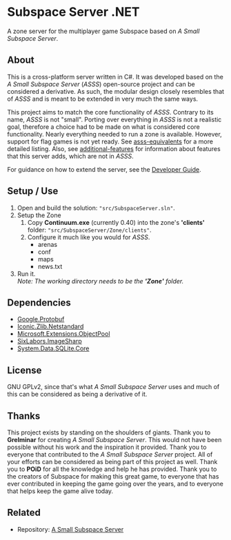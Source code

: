 # Subspace Server .NET
A zone server for the multiplayer game Subspace based on *A Small Subspace Server*.

## About
This is a cross-platform server written in C#.  It was developed based on the *A Small Subspace Server* (*ASSS*) open-source project and can be considered a derivative.  As such, the modular design closely resembles that of *ASSS* and is meant to be extended in very much the same ways. 

This project aims to match the core functionality of *ASSS*. Contrary to its name, *ASSS* is not "small". Porting over everything in *ASSS* is not a realistic goal, therefore a choice had to be made on what is considered core functionality. Nearly everything needed to run a zone is available. However, support for flag games is not yet ready. See [asss-equivalents](./doc/asss-equivalents.md) for a more detailed listing. Also, see [additional-features](./doc/additional-features.md) for information about features that this server adds, which are not in *ASSS*.

For guidance on how to extend the server, see the [Developer Guide](./doc/developer-guide.md).

## Setup / Use
1. Open and build the solution: `"src/SubspaceServer.sln"`.
2. Setup the Zone
   1. Copy **Continuum.exe** (currently 0.40) into the zone's **'clients'** folder: `"src/SubspaceServer/Zone/clients"`.
   2. Configure it much like you would for *ASSS*.
      - arenas
      - conf
      - maps
      - news.txt
3. Run it.  
*Note: The working directory needs to be the **'Zone'** folder.*

## Dependencies
- [Google.Protobuf](https://www.nuget.org/packages/Google.Protobuf)
- [Iconic.Zlib.Netstandard](https://www.nuget.org/packages/Iconic.Zlib.Netstandard)
- [Microsoft.Extensions.ObjectPool](https://www.nuget.org/packages/Microsoft.Extensions.ObjectPool)
- [SixLabors.ImageSharp](https://www.nuget.org/packages/SixLabors.ImageSharp)
- [System.Data.SQLite.Core](https://www.nuget.org/packages/System.Data.SQLite.Core)

## License
GNU GPLv2, since that's what *A Small Subspace Server* uses and much of this can be considered as being a derivative of it.

## Thanks
This project exists by standing on the shoulders of giants. Thank you to **Grelminar** for creating *A Small Subspace Server*. This would not have been possible without his work and the inspiration it provided. Thank you to everyone that contributed to the *A Small Subspace Server* project. All of your efforts can be considered as being part of this project as well. Thank you to **POiD** for all the knowledge and help he has provided. Thank you to the creators of Subspace for making this great game, to everyone that has ever contributed in keeping the game going over the years, and to everyone that helps keep the game alive today.

## Related
- Repository: [A Small Subspace Server](https://bitbucket.org/grelminar/asss)
